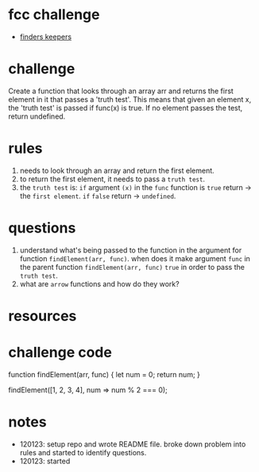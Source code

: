 # fcc challenge
- [finders keepers](https://www.freecodecamp.org/learn/javascript-algorithms-and-data-structures/basic-algorithm-scripting/finders-keepers)

# challenge
Create a function that looks through an array arr and returns the first element in it that passes a 'truth test'. This means that given an element x, the 'truth test' is passed if func(x) is true. If no element passes the test, return undefined.

# rules
1. needs to look through an array and return the first element.
2. to return the first element, it needs to pass a `truth test`.
3. the `truth test` is: `if` argument `(x)` in the `func` function is `true` return -> the `first element`. `if` `false` return -> `undefined`.

# questions
1. understand what's being passed to the function in the argument for function `findElement(arr, func)`. when does it make argument `func` in the parent function `findElement(arr, func)` `true` in order to pass the `truth test`.
2. what are `arrow` functions and how do they work?

# resources

# challenge code
function findElement(arr, func) {
  let num = 0;
  return num;
}

findElement([1, 2, 3, 4], num => num % 2 === 0);

# notes
- 120123: setup repo and wrote README file. broke down problem into rules and started to identify questions.
- 120123: started
